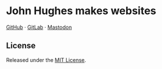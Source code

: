 # John Hughes makes websites

[GitHub][1] &middot; [GitLab][2] &middot; [Mastodon][3]

[1]: https://github.com/johnkhughes
[2]: https://gitlab.com/johnkhughes
[3]: https://fosstodon.org/@johnkhughes

## License

Released under the [MIT License](https://opensource.org/licenses/MIT).
